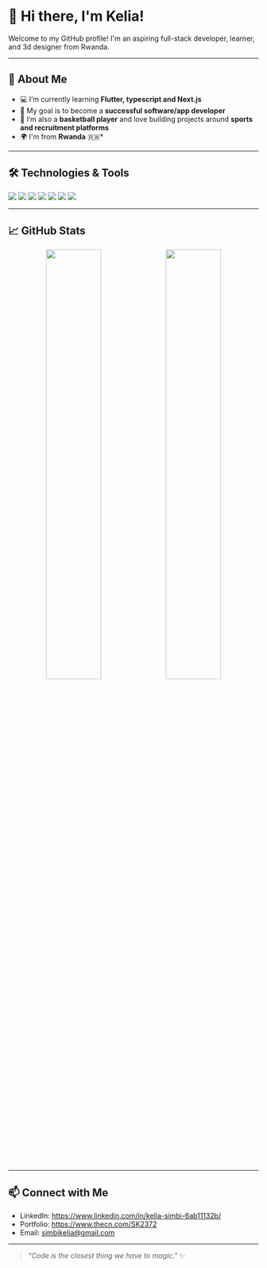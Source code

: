 # 👋 Hi there, I'm Kelia!

Welcome to my GitHub profile! I'm an aspiring full-stack developer, learner, and 3d designer from Rwanda.

---

## 🚀 About Me

- 💻 I’m currently learning **Flutter, typescript and Next.js**
- 🎯 My goal is to become a **successful software/app developer**
- 🏀 I’m also a **basketball player** and love building projects around **sports and recruitment platforms**
- 🌍 I'm from **Rwanda** 🇷🇼*

---

## 🛠️ Technologies & Tools

<p>
  <img src="https://img.shields.io/badge/Code-Python-blue?style=for-the-badge&logo=python" />
  <img src="https://img.shields.io/badge/Code-JavaScript-yellow?style=for-the-badge&logo=javascript" />
  <img src="https://img.shields.io/badge/Framework-React-blue?style=for-the-badge&logo=react" />
  <img src="https://img.shields.io/badge/Framework-Flutter-blue?style=for-the-badge&logo=flutter" />
  <img src="https://img.shields.io/badge/Styling-TailwindCSS-teal?style=for-the-badge&logo=tailwind-css" />
  <img src="https://img.shields.io/badge/3D-Blender-orange?style=for-the-badge&logo=blender" />
  <img src="https://img.shields.io/badge/Version Control-Git-orange?style=for-the-badge&logo=git" />
</p>

---

## 📈 GitHub Stats

<p align="center">
  <img src="https://github-readme-stats.vercel.app/api?username=your-username&show_icons=true&theme=radical" width="47%" />
  <img src="https://github-readme-streak-stats.herokuapp.com/?user=your-username&theme=radical" width="47%" />
</p>

---

## 📫 Connect with Me

- LinkedIn: https://www.linkedin.com/in/kelia-simbi-6ab11132b/
- Portfolio: https://www.thecn.com/SK2372
- Email: simbikelia@gmail.com

---

> _“Code is the closest thing we have to magic.”_ ✨
